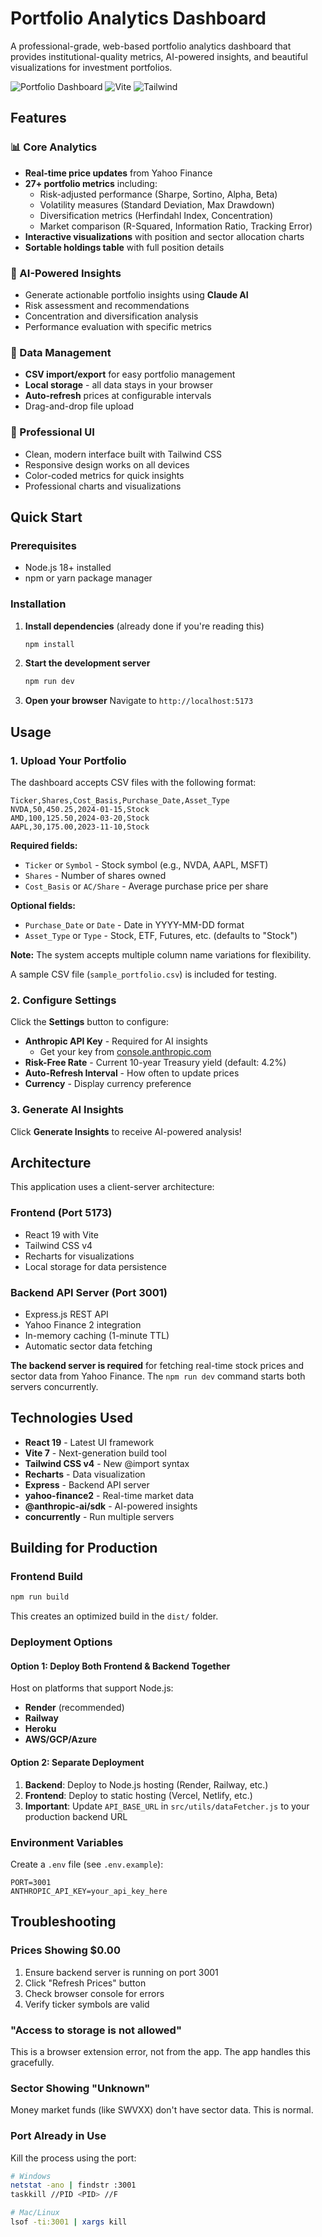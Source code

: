 # Portfolio Analytics Dashboard

A professional-grade, web-based portfolio analytics dashboard that provides institutional-quality metrics, AI-powered insights, and beautiful visualizations for investment portfolios.

![Portfolio Dashboard](https://img.shields.io/badge/React-18+-blue) ![Vite](https://img.shields.io/badge/Vite-5+-purple) ![Tailwind](https://img.shields.io/badge/Tailwind-3+-cyan)

## Features

### 📊 Core Analytics
- **Real-time price updates** from Yahoo Finance
- **27+ portfolio metrics** including:
  - Risk-adjusted performance (Sharpe, Sortino, Alpha, Beta)
  - Volatility measures (Standard Deviation, Max Drawdown)
  - Diversification metrics (Herfindahl Index, Concentration)
  - Market comparison (R-Squared, Information Ratio, Tracking Error)
- **Interactive visualizations** with position and sector allocation charts
- **Sortable holdings table** with full position details

### 🤖 AI-Powered Insights
- Generate actionable portfolio insights using **Claude AI**
- Risk assessment and recommendations
- Concentration and diversification analysis
- Performance evaluation with specific metrics

### 💾 Data Management
- **CSV import/export** for easy portfolio management
- **Local storage** - all data stays in your browser
- **Auto-refresh** prices at configurable intervals
- Drag-and-drop file upload

### 🎨 Professional UI
- Clean, modern interface built with Tailwind CSS
- Responsive design works on all devices
- Color-coded metrics for quick insights
- Professional charts and visualizations

## Quick Start

### Prerequisites
- Node.js 18+ installed
- npm or yarn package manager

### Installation

1. **Install dependencies** (already done if you're reading this)
   ```bash
   npm install
   ```

2. **Start the development server**
   ```bash
   npm run dev
   ```

3. **Open your browser**
   Navigate to `http://localhost:5173`

## Usage

### 1. Upload Your Portfolio

The dashboard accepts CSV files with the following format:

```csv
Ticker,Shares,Cost_Basis,Purchase_Date,Asset_Type
NVDA,50,450.25,2024-01-15,Stock
AMD,100,125.50,2024-03-20,Stock
AAPL,30,175.00,2023-11-10,Stock
```

**Required fields:**
- `Ticker` or `Symbol` - Stock symbol (e.g., NVDA, AAPL, MSFT)
- `Shares` - Number of shares owned
- `Cost_Basis` or `AC/Share` - Average purchase price per share

**Optional fields:**
- `Purchase_Date` or `Date` - Date in YYYY-MM-DD format
- `Asset_Type` or `Type` - Stock, ETF, Futures, etc. (defaults to "Stock")

**Note:** The system accepts multiple column name variations for flexibility.

A sample CSV file (`sample_portfolio.csv`) is included for testing.

### 2. Configure Settings

Click the **Settings** button to configure:

- **Anthropic API Key** - Required for AI insights
  - Get your key from [console.anthropic.com](https://console.anthropic.com)
- **Risk-Free Rate** - Current 10-year Treasury yield (default: 4.2%)
- **Auto-Refresh Interval** - How often to update prices
- **Currency** - Display currency preference

### 3. Generate AI Insights

Click **Generate Insights** to receive AI-powered analysis!

## Architecture

This application uses a client-server architecture:

### Frontend (Port 5173)
- React 19 with Vite
- Tailwind CSS v4
- Recharts for visualizations
- Local storage for data persistence

### Backend API Server (Port 3001)
- Express.js REST API
- Yahoo Finance 2 integration
- In-memory caching (1-minute TTL)
- Automatic sector data fetching

**The backend server is required** for fetching real-time stock prices and sector data from Yahoo Finance. The `npm run dev` command starts both servers concurrently.

## Technologies Used

- **React 19** - Latest UI framework
- **Vite 7** - Next-generation build tool
- **Tailwind CSS v4** - New @import syntax
- **Recharts** - Data visualization
- **Express** - Backend API server
- **yahoo-finance2** - Real-time market data
- **@anthropic-ai/sdk** - AI-powered insights
- **concurrently** - Run multiple servers

## Building for Production

### Frontend Build
```bash
npm run build
```

This creates an optimized build in the `dist/` folder.

### Deployment Options

#### Option 1: Deploy Both Frontend & Backend Together
Host on platforms that support Node.js:
- **Render** (recommended)
- **Railway**
- **Heroku**
- **AWS/GCP/Azure**

#### Option 2: Separate Deployment
1. **Backend**: Deploy to Node.js hosting (Render, Railway, etc.)
2. **Frontend**: Deploy to static hosting (Vercel, Netlify, etc.)
3. **Important**: Update `API_BASE_URL` in `src/utils/dataFetcher.js` to your production backend URL

### Environment Variables

Create a `.env` file (see `.env.example`):
```
PORT=3001
ANTHROPIC_API_KEY=your_api_key_here
```

## Troubleshooting

### Prices Showing $0.00
1. Ensure backend server is running on port 3001
2. Click "Refresh Prices" button
3. Check browser console for errors
4. Verify ticker symbols are valid

### "Access to storage is not allowed"
This is a browser extension error, not from the app. The app handles this gracefully.

### Sector Showing "Unknown"
Money market funds (like SWVXX) don't have sector data. This is normal.

### Port Already in Use
Kill the process using the port:
```bash
# Windows
netstat -ano | findstr :3001
taskkill //PID <PID> //F

# Mac/Linux
lsof -ti:3001 | xargs kill
```
